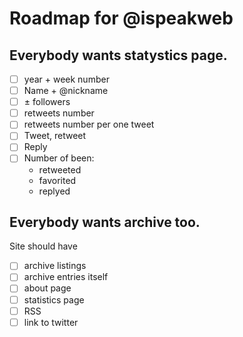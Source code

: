 # Roadmap for @ispeakweb

## Everybody wants statystics page.

* [ ] year + week number
* [ ] Name + @nickname
* [ ] ± followers
* [ ] retweets number
* [ ] retweets number per one tweet
* [ ] Tweet, retweet
* [ ] Reply
* [ ] Number of been:
  - retweeted
  - favorited
  - replyed

## Everybody wants archive too.

Site should have

* [ ] archive listings
* [ ] archive entries itself
* [ ] about page
* [ ] statistics page
* [ ] RSS
* [ ] link to twitter
